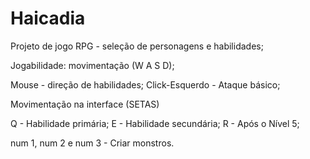 # Haicadia
Projeto de jogo RPG - seleção de personagens e habilidades;

Jogabilidade: 
movimentação (W A S D);

Mouse - direção de habilidades; 
Click-Esquerdo - Ataque básico;

Movimentação na interface (SETAS)

Q - Habilidade primária;
E - Habilidade secundária;
R - Após o Nível 5;

num 1, num 2 e num 3 - Criar monstros.
